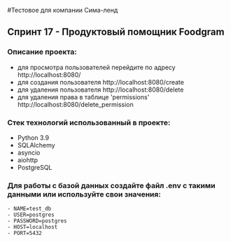 
#Тестовое для компании Сима-ленд
## Спринт 17 - Продуктовый помощник Foodgram



### Описание проекта:
- для просмотра пользователей перейдите по адресу http://localhost:8080/
- для создания пользователя http://localhost:8080/create
- для удаления пользователя http://localhost:8080/delete
- для удаления права в таблице 'permissions' http://localhost:8080/delete_permission

### Стек технологий использованный в проекте:
- Python 3.9
- SQLAlchemy
- asyncio
- aiohttp 
- PostgreSQL

### Для работы с базой данных создайте файл .env c такими данными или используйте свои значения:
  ```
  - NAME=test_db
  - USER=postgres
  - PASSWORD=postgres
  - HOST=localhost
  - PORT=5432
  ```
 
